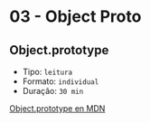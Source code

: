 # 03 - Object Proto

## Object.prototype

* Tipo: `leitura`
* Formato: `individual`
* Duração: `30 min`

[Object.prototype en MDN](https://developer.mozilla.org/en-US/docs/Web/JavaScript/Reference/Global_Objects/Object/prototype)

